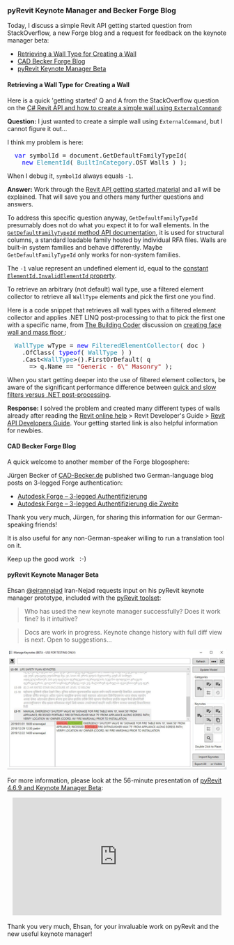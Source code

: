 <head>
<meta http-equiv="Content-Type" content="text/html; charset=utf-8">
<link rel="stylesheet" type="text/css" href="bc.css">
<script src="https://cdn.rawgit.com/google/code-prettify/master/loader/run_prettify.js" type="text/javascript"></script>
</head>

<!---

- https://cad-becker.de/index.php/de/blog/autodesk-forge-3-legged-authentifizierung
  Autodesk Forge - 3-legged Authentifizierung
  [Blog.CAD-Becker.de]()
  https://cad-becker.de/index.php/de/blog/autodesk-forge-3-legged-authentifizierung
  
- Ehsan Iran-Nejad @eirannejad: Who has used the new keynote manager successfully? Does it work fine? Is it intuitive?
  [pyRevit 4.6.9 and Keynote Manager Beta](https://youtu.be/1s6JZOBVAHs)
  Ehsan Iran-Nejad: Keynote change history with full diff view is next. Open to suggestions...
  jeremy tammik: cool! can i look at the repo and documentation somewhere?
  Ehsan Iran-Nejad: It's part of pyRevit toolset (https://eirannejad.github.io/pyRevit/ ). docs are work in progress

 the #RevitAPI @AutodeskForge @AutodeskRevit #bim #DynamoBim #ForgeDevCon 

Today, I discuss a simple Revit API getting started question from StackOverflow, a new Forge blog and a request for feedback on the keynote manager beta
&ndash; Retrieving a wall type for creating a wall
&ndash; CAD Becker Forge blog
&ndash; pyRevit keynote manager beta...

-->

### pyRevit Keynote Manager and Becker Forge Blog

Today, I discuss a simple Revit API getting started question from StackOverflow, a new Forge blog and a request for feedback on the keynote manager beta:

- [Retrieving a Wall Type for Creating a Wall](#2) 
- [CAD Becker Forge Blog](#3) 
- [pyRevit Keynote Manager Beta](#4) 


#### <a name="2"></a> Retrieving a Wall Type for Creating a Wall

Here is a quick 'getting started' Q and A from the StackOverflow question
on the [C# Revit API and how to create a simple wall using `ExternalCommand`](https://stackoverflow.com/questions/53921260/c-sharp-revit-api-how-to-create-a-simple-wall-using-externalcommand):

**Question:** I just wanted to create a simple wall using `ExternalCommand`, but I cannot figure it out...

I think my problem is here:

<pre class="code">
&nbsp;&nbsp;<span style="color:blue;">var</span>&nbsp;symbolId&nbsp;=&nbsp;document.GetDefaultFamilyTypeId(&nbsp;
&nbsp;&nbsp;&nbsp;&nbsp;<span style="color:blue;">new</span>&nbsp;<span style="color:#2b91af;">ElementId</span>(&nbsp;<span style="color:#2b91af;">BuiltInCategory</span>.OST_Walls&nbsp;)&nbsp;);
</pre>

When I debug it, `symbolId` always equals `-1`.

**Answer:** Work through
the [Revit API getting started material](https://thebuildingcoder.typepad.com/blog/about-the-author.html#2) and
all will be explained.
That will save you and others many further questions and answers.

To address this specific question anyway, `GetDefaultFamilyTypeId` presumably does not do what you expect it to for wall elements.
In the [`GetDefaultFamilyTypeId` method API documentation](https://apidocs.co/apps/revit/2019/34d20683-dfea-b1f8-14cf-750611b218ed.htm),
it is used for structural columns, a standard loadable family hosted by individual RFA files.
Walls are built-in system families and behave differently.
Maybe `GetDefaultFamilyTypeId` only works for non-system families.

The `-1` value represent an undefined element id, equal to
the [constant `ElementId.InvalidElementId` property](https://apidocs.co/apps/revit/2019/08ae8886-6ab3-3ef5-d2e0-0da2ffa7bd2c.htm).

To retrieve an arbitrary (not default) wall type, use a filtered element collector to retrieve all `WallType` elements and pick the first one you find.

Here is a code snippet that retrieves all wall types with a filtered element collector and applies .NET LINQ post-processing to that to pick the first one with a specific name,
from [The Building Coder](https://thebuildingcoder.typepad.com) discussion
on [creating face wall and mass floor
](https://thebuildingcoder.typepad.com/blog/2017/12/creating-face-wall-and-mass-floor.html):

<pre class="code">
&nbsp;&nbsp;<span style="color:#2b91af;">WallType</span>&nbsp;wType&nbsp;=&nbsp;<span style="color:blue;">new</span>&nbsp;<span style="color:#2b91af;">FilteredElementCollector</span>(&nbsp;doc&nbsp;)
&nbsp;&nbsp;&nbsp;&nbsp;.OfClass(&nbsp;<span style="color:blue;">typeof</span>(&nbsp;<span style="color:#2b91af;">WallType</span>&nbsp;)&nbsp;)
&nbsp;&nbsp;&nbsp;&nbsp;.Cast&lt;<span style="color:#2b91af;">WallType</span>&gt;().FirstOrDefault(&nbsp;q
&nbsp;&nbsp;&nbsp;&nbsp;&nbsp;&nbsp;=&gt;&nbsp;q.Name&nbsp;==&nbsp;<span style="color:#a31515;">&quot;Generic&nbsp;-&nbsp;6\&quot;&nbsp;Masonry&quot;</span>&nbsp;);
</pre>

When you start getting deeper into the use of filtered element collectors, be aware of the significant performance difference
between [quick and slow filters versus .NET post-processing](http://thebuildingcoder.typepad.com/blog/2015/12/quick-slow-and-linq-element-filtering.html).

**Response:** I solved the problem and created many different types of walls already after reading
the [Revit online help](http://help.autodesk.com/view/RVT/2019/ENU) &gt;
Revit Developer's Guide
&gt; [Revit API Developers Guide](http://help.autodesk.com/view/RVT/2019/ENU/?guid=Revit_API_Revit_API_Developers_Guide_html).
Your getting started link is also helpful information for newbies.

   
#### <a name="3"></a> CAD Becker Forge Blog

A quick welcome to another member of the Forge blogosphere:

Jürgen Becker of [CAD-Becker.de](https://www.cad-becker.de) published two German-language blog posts on 3-legged Forge authentication:

- [Autodesk Forge &ndash; 3-legged Authentifizierung](https://cad-becker.de/index.php/de/blog/autodesk-forge-3-legged-authentifizierung)
- [Autodesk Forge &ndash; 3-legged Authentifizierung die Zweite](https://cad-becker.de/index.php/de/blog/blog-development/autodesk-forge-3-legged-authentifizierung-die-zweite)

Thank you very much, Jürgen, for sharing this information for our German-speaking friends!

It is also useful for any non-German-speaker willing to run a translation tool on it.

Keep up the good work &nbsp; :-)


#### <a name="4"></a> pyRevit Keynote Manager Beta

Ehsan [@eirannejad](https://twitter.com/eirannejad) Iran-Nejad
requests input on his pyRevit keynote manager prototype, included with
the [pyRevit toolset](https://eirannejad.github.io/pyRevit):

> Who has used the new keynote manager successfully? Does it work fine? Is it intuitive?

> Docs are work in progress. Keynote change history with full diff view is next. Open to suggestions...

<center>
<img src="img/pyrevit_keynote_manager_diff.png" alt="pyRevit keynote manager change history" width="600">
</center>

For more information, please look at the 56-minute presentation
of [pyRevit 4.6.9 and Keynote Manager Beta](https://youtu.be/1s6JZOBVAHs):

<center>
<iframe width="480" height="270" src="https://www.youtube.com/embed/1s6JZOBVAHs" frameborder="0" allow="accelerometer; autoplay; encrypted-media; gyroscope; picture-in-picture" allowfullscreen></iframe>
</center>

Thank you very much, Ehsan, for your invaluable work on pyRevit and the new useful keynote manager!


